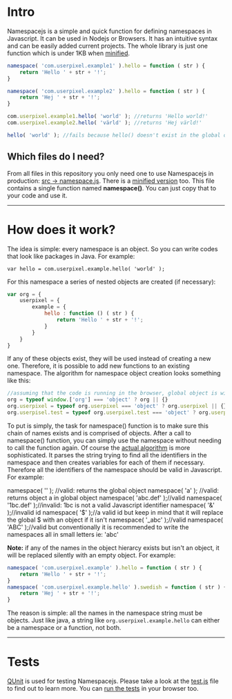 Intro
=====

Namespacejs is a simple and quick function for defining namespaces in Javascript. It can be used in Nodejs or Browsers.
It has an intuitive syntax and can be easily added current projects. The whole library is just one function which is
under 1KB when [minified][6].

```Javascript
namespace( 'com.userpixel.example1' ).hello = function ( str ) {
    return 'Hello ' + str + '!';
}

namespace( 'com.userpixel.example2' ).hello = function ( str ) {
    return 'Hej ' + str + '!';
}

com.userpixel.example1.hello( 'world' ); //returns 'Hello world!'
com.userpixel.example2.hello( 'värld' ); //returns 'Hej värld!'

hello( 'world' ); //fails because hello() doesn't exist in the global object. It's in its own namespace.
```

## Which files do I need?

From all files in this repository you only need one to use Namespacejs in production: [src -> namespace.js][3]. There is
a [minified version][6] too.
This file contains a single function named **namespace()**. You can just copy that to your code and use it.

***

How does it work?
=================

The idea is simple: every namespace is an object. So you can write codes that look like packages in Java. For example:

    var hello = com.userpixel.example.hello( 'world' );

For this namespace a series of nested objects are created (if necessary):

```Javascript
var org = {
    userpixel = {
        example = {
            hello : function () ( str ) {
                return 'Hello ' + str + '!';
            }
        }
    }
}
```

If any of these objects exist, they will be used instead of creating a new one. Therefore, it is possible to add new
functions to an existing namespace. The algorithm for namespace object creation looks something like this:

```Javascript
//assuming that the code is running in the browser, global object is window
org = typeof window.['org'] === 'object' ? org || {}
org.userpixel = typeof org.userpixel === 'object' ? org.userpixel || {}
org.userpisel.test = typeof org.userpixel.test === 'object' ? org.userpixel.test || {}
```

To put is simply, the task for namespace() function is to make sure this chain of names exists and is comprised of objects.
After a call to namespace() function, you can simply use the namespace without needing to call the function again.
Of course the [actual algorithm][3] is more sophisticated. It parses the string trying
to find all the identifiers in the namespace and then creates variables for each of them if necessary. Therefore all the
identifiers of the namespace should be valid in Javascript. For example:

namespace( '' ); //valid: returns the global object
namespace( 'a' ); //valid: returns object a in global object
namespace( 'abc.def' );//valid
namespace( '1bc.def' );//invalid: 1bc is not a valid Javascript identifier
namespace( '&' );//invalid id
namespace( '$' );//a valid id but keep in mind that it will replace the global $ with an object if it isn't
namespace( '_abc' );//valid
namespace( 'ABC' );//valid but conventionally it is recommended to write the namespaces all in small letters ie: 'abc'

**Note:** if any of the names in the object hierarcy exists but isn't an object, it will be replaced silently with an empty object.
For example:

```Javascript
namespace( 'com.userpixel.example' ).hello = function ( str ) {
    return 'Hello ' + str + '!';
}
namespace( 'com.userpixel.example.hello' ).swedish = function ( str ) {
    return 'Hej ' + str + '!';
}
```
The reason is simple: all the names in the namespace string must be objects. Just like java, a string like `org.userpixel.example.hello`
can either be a namespace or a function, not both.

***

Tests
=====

[QUnit][5] is used for testing Namespacejs. Please take a look at the [test.js][4] file to find out to learn more.
You can [run the tests][7] in your browser too.

[2]: https://developer.mozilla.org/en-US/docs/JavaScript/Reference/Functions_and_function_scope/Strict_mode
[3]: https://github.com/hanifbbz/namespacejs/blob/master/src/namespace.js
[4]: https://github.com/hanifbbz/namespacejs/blob/master/test/test.js
[5]: http://www.qunit.com
[6]: https://github.com/hanifbbz/namespacejs/blob/master/src/namespace.min.js
[7]: http://htmlpreview.github.com/?https://github.com/hanifbbz/namespacejs/blob/master/test/test.html